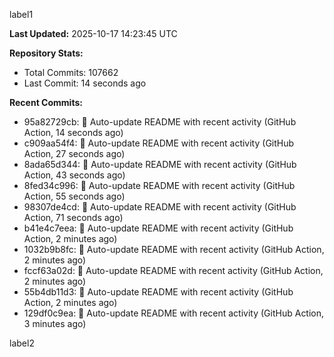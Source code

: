 
label1 
<!-- ACTIVITY_START -->
**Last Updated:** 2025-10-17 14:23:45 UTC

**Repository Stats:**
- Total Commits: 107662
- Last Commit: 14 seconds ago

**Recent Commits:**
- 95a82729cb: 🤖 Auto-update README with recent activity (GitHub Action, 14 seconds ago)
- c909aa54f4: 🤖 Auto-update README with recent activity (GitHub Action, 27 seconds ago)
- 8ada65d344: 🤖 Auto-update README with recent activity (GitHub Action, 43 seconds ago)
- 8fed34c996: 🤖 Auto-update README with recent activity (GitHub Action, 55 seconds ago)
- 98307de4cd: 🤖 Auto-update README with recent activity (GitHub Action, 71 seconds ago)
- b41e4c7eea: 🤖 Auto-update README with recent activity (GitHub Action, 2 minutes ago)
- 1032b9b8fc: 🤖 Auto-update README with recent activity (GitHub Action, 2 minutes ago)
- fccf63a02d: 🤖 Auto-update README with recent activity (GitHub Action, 2 minutes ago)
- 55b4db11d3: 🤖 Auto-update README with recent activity (GitHub Action, 2 minutes ago)
- 129df0c9ea: 🤖 Auto-update README with recent activity (GitHub Action, 3 minutes ago)
<!-- ACTIVITY_END -->

label2
